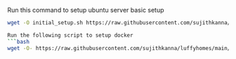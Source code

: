 Run this command to setup ubuntu server basic setup
```bash
wget -O initial_setup.sh https://raw.githubusercontent.com/sujithkanna/pi5-ubuntu-setup/refs/heads/main/initial_setup.sh | sudo bash

Run the following script to setup docker
```bash
wget -O- https://raw.githubusercontent.com/sujithkanna/luffyhomes/main/docker_setup.sh | sudo bash

